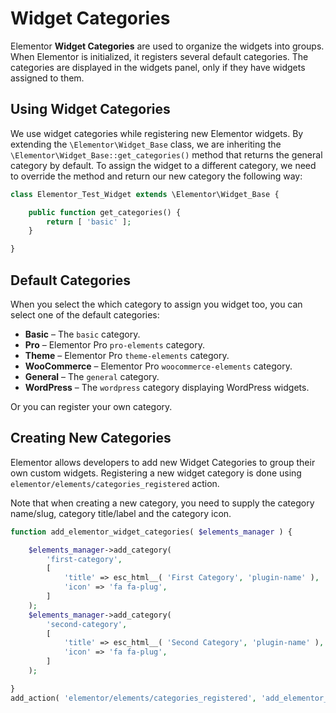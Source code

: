 # Widget Categories

Elementor **Widget Categories** are used to organize the widgets into groups. When Elementor is initialized, it registers several default categories. The categories are displayed in the widgets panel, only if they have widgets assigned to them.

## Using Widget Categories

We use widget categories while registering new Elementor widgets. By extending the `\Elementor\Widget_Base` class, we are inheriting the `\Elementor\Widget_Base::get_categories()` method that returns the general category by default. To assign the widget to a different category, we need to override the method and return our new category the following way:

```php {3-5}
class Elementor_Test_Widget extends \Elementor\Widget_Base {

	public function get_categories() {
		return [ 'basic' ];
	}

}
```

## Default Categories

When you select the which category to assign you widget too, you can select one of the default categories:

* **Basic** – The `basic` category.
* **Pro** – Elementor Pro `pro-elements` category.
* **Theme** – Elementor Pro `theme-elements` category.
* **WooCommerce** – Elementor Pro `woocommerce-elements` category.
* **General** – The `general` category.
* **WordPress** – The `wordpress` category displaying WordPress widgets.

Or you can register your own category.

## Creating New Categories

Elementor allows developers to add new Widget Categories to group their own custom widgets. Registering a new widget category is done using `elementor/elements/categories_registered` action.

Note that when creating a new category, you need to supply the category name/slug, category title/label and the category icon.

```php
function add_elementor_widget_categories( $elements_manager ) {

	$elements_manager->add_category(
		'first-category',
		[
			'title' => esc_html__( 'First Category', 'plugin-name' ),
			'icon' => 'fa fa-plug',
		]
	);
	$elements_manager->add_category(
		'second-category',
		[
			'title' => esc_html__( 'Second Category', 'plugin-name' ),
			'icon' => 'fa fa-plug',
		]
	);

}
add_action( 'elementor/elements/categories_registered', 'add_elementor_widget_categories' );
```
